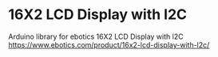 # 16X2 LCD Display with l2C
Arduino library for ebotics 16X2 LCD Display with l2C
https://www.ebotics.com/product/16x2-lcd-display-with-l2c/
